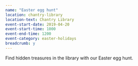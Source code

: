```yaml
---
name: "Easter egg hunt"
location: chantry-library
location-text: Chantry Library
event-start-date: 2019-04-20
event-start-time: 1000
event-end-time: 1200
event-category: easter-holidays
breadcrumb: y
---
```


Find hidden treasures in the library with our Easter egg hunt.
